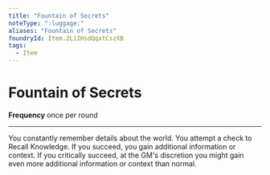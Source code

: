 ```yaml
---
title: "Fountain of Secrets"
noteType: ":luggage:"
aliases: "Fountain of Secrets"
foundryId: Item.2L1IHsdQqxtCszXB
tags:
  - Item
---
```


# Fountain of Secrets

**Frequency** once per round

* * *

You constantly remember details about the world. You attempt a check to Recall Knowledge. If you succeed, you gain additional information or context. If you critically succeed, at the GM's discretion you might gain even more additional information or context than normal.
